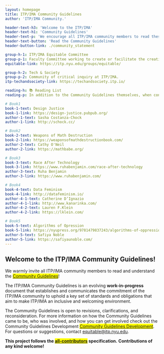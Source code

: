 ```yaml
---
layout: homepage
title: ITP/IMA Community Guidelines
author: 'ITP/IMA Community.'

header-text-h3: 'Welcome to the ITP/IMA'
header-text-h1: 'Community Guidelines'
header-text-p: 'We encourage all ITP/IMA community members to read these guidelines.'
header-text-button: 'Read the Community Guidelines'
header-button-link: ./community_statement

group-h-1: ITP/IMA Equitable Committee
group-p-1: Faculty Committee working to create or facilitate the creation of new equitable systems at ITP/IMA.
equitable-link: https://itp.nyu.edu/groups/equitable/

group-h-2: Tech & Society
group-p-2: Community of critical inquiry at ITP/IMA.
itp-techandsociety-link: https://techandsociety.itp.io/

reading-h: 📚 Reading List
reading-p: In addition to the Community Guidelines themselves, when considering the development of creative computing applications, we recommend a further Reading List which highlights key texts on ethics and technology.

# Book1
book-1-text: Design Justice
book-1-link: https://design-justice.pubpub.org/
author-1-text: Sasha Costanza-Chock
author-1-link: http://schock.cc/

# Book2
book-2-text: Weapons of Math Destruction
book-2-link: https://weaponsofmathdestructionbook.com/
author-2-text: Cathy O'Neil
author-2-link: https://mathbabe.org/

# Book3
book-3-text: Race After Technology
book-3-link: https://www.ruhabenjamin.com/race-after-technology
author-3-text: Ruha Benjamin
author-3-link: https://www.ruhabenjamin.com/

# Book4
book-4-text: Data Feminism
book-4-link: http://datafeminism.io/
author-4-1-text: Catherine D’Ignazio
author-4-1-link: http://www.kanarinka.com/
author-4-2-text: Lauren F.Klein
author-4-2-link: https://lklein.com/

# Book5
book-5-text: Algorithms of Opression
book-5-link: https://nyupress.org/9781479837243/algorithms-of-oppression/
author-5-text: Safiya Noble
author-5-link: https://safiyaunoble.com/
---
```


## Welcome to the ITP/IMA Community Guidelines!

We warmly invite all ITP/IMA community members to read and understand the <mark><a href="community_statement">Community Guidelines</a></mark>!

The ITP/IMA Community Guidelines is an evolving **work-in-progress** document that establishes and communicates the commitment of the ITP/IMA community to uphold a key set of standards and obligations that aim to make ITP/IMA an inclusive and welcoming environment.

The Community Guidelines is open to revisions, clarifications, and reconsideration. For more information on how the Community Guidelines came to be, who was involved, and how you can get involved check out the Community Guidelines Development <mark><a href="development">Community Guidelines Development</a></mark>. For questions or suggestions, contact <a href="mailto:equitable@itp.nyu.edu">equitable@itp.nyu.edu</a>.

<!-- Glossary has not been maintained, instead of deleting it, removing it with this comment to consider adding back in the future -->
<!--  Many terms, concepts, and words in this Community Guidelines may be new or unfamiliar. Please refer to the <mark><a href="glossary">Glossary</a></mark> for clarification of meaning.  Certain words may be highlighted in the Community Guidelines with definitions in order to assist with comprehensibility. -->

**This project follows the <mark><a href="https://github.com/ITPNYU/ITP-IMA-Community-Guidelines" target="_blank">all-contributors</a></mark> specification.**
**Contributions of any kind welcome!**
